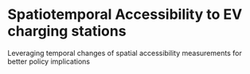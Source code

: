 # Spatiotemporal Accessibility to EV charging stations
 Leveraging temporal changes of spatial accessibility measurements for better policy implications
